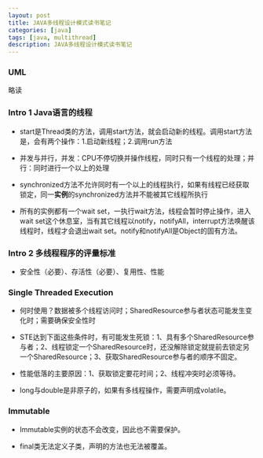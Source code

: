 ```yaml
---
layout: post
title: JAVA多线程设计模式读书笔记
categories: [java]
tags: [java, multithread]
description: JAVA多线程设计模式读书笔记
---
```


### UML

略读

### Intro 1 Java语言的线程

- start是Thread类的方法，调用start方法，就会启动新的线程。调用start方法是，会有两个操作：1.启动新线程；2.调用run方法

- 并发与并行，并发：CPU不停切换并操作线程，同时只有一个线程的处理；并行：同时进行一个以上的处理

- synchronized方法不允许同时有一个以上的线程执行，如果有线程已经获取锁定，同一**实例**的synchronized方法并不能被其它线程所执行

- 所有的实例都有一个wait set，一执行wait方法，线程会暂时停止操作，进入wait set这个休息室，当有其它线程以notify，notifyAll，interrupt方法唤醒该线程时，线程才会退出wait set。notify和notifyAll是Object的固有方法。

### Intro 2 多线程程序的评量标准

- 安全性（必要）、存活性（必要）、复用性、性能

### Single Threaded Execution

- 何时使用？数据被多个线程访问时；SharedResource参与者状态可能发生变化时；需要确保安全性时

- STE达到下面这些条件时，有可能发生死锁：1、具有多个SharedResource参与者；2、线程锁定一个SharedResource时，还没解除锁定就提前去锁定另一个SharedResource；3、获取SharedResource参与者的顺序不固定。

- 性能低落的主要原因：1、获取锁定要花时间；2、线程冲突时必须等待。

- long与double是非原子的，如果有多线程操作，需要声明成volatile。

### Immutable

- Immutable实例的状态不会改变，因此也不需要保护。

- final类无法定义子类，声明的方法也无法被覆盖。
